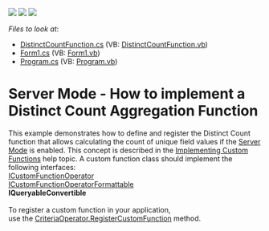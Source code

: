 <!-- default badges list -->
![](https://img.shields.io/endpoint?url=https://codecentral.devexpress.com/api/v1/VersionRange/128582772/22.1.3%2B)
[![](https://img.shields.io/badge/Open_in_DevExpress_Support_Center-FF7200?style=flat-square&logo=DevExpress&logoColor=white)](https://supportcenter.devexpress.com/ticket/details/T329175)
[![](https://img.shields.io/badge/📖_How_to_use_DevExpress_Examples-e9f6fc?style=flat-square)](https://docs.devexpress.com/GeneralInformation/403183)
<!-- default badges end -->
<!-- default file list -->
*Files to look at*:

* [DistinctCountFunction.cs](./CS/CustomFunction_DistinctCount/DistinctCountFunction.cs) (VB: [DistinctCountFunction.vb](./VB/CustomFunction_DistinctCount/DistinctCountFunction.vb))
* [Form1.cs](./CS/CustomFunction_DistinctCount/Form1.cs) (VB: [Form1.vb](./VB/CustomFunction_DistinctCount/Form1.vb))
* [Program.cs](./CS/CustomFunction_DistinctCount/Program.cs) (VB: [Program.vb](./VB/CustomFunction_DistinctCount/Program.vb))
<!-- default file list end -->
# Server Mode - How to implement a Distinct Count Aggregation Function


<p>This example demonstrates how to define and register the Distinct Count function that allows calculating the count of unique field values if the <a href="https://documentation.devexpress.com/WindowsForms/CustomDocument17856.aspx">Server Mode</a> is enabled. This concept is described in the <a href="https://documentation.devexpress.com/windowsforms/CustomDocument9947.aspx">Implementing Custom Functions</a> help topic. A custom function class should implement the following interfaces:<br><a href="https://documentation.devexpress.com/CoreLibraries/clsDevExpressDataFilteringICustomFunctionOperatortopic.aspx">ICustomFunctionOperator</a> <br><a href="https://documentation.devexpress.com/CoreLibraries/clsDevExpressDataFilteringICustomFunctionOperatorFormattabletopic.aspx">ICustomFunctionOperatorFormattable</a> <br><strong>IQueryableConvertible</strong><br><br>To register a custom function in your application, use the <a href="https://documentation.devexpress.com/CoreLibraries/DevExpressDataFilteringCriteriaOperator_RegisterCustomFunctiontopic.aspx">CriteriaOperator.RegisterCustomFunction</a> method.</p>

<br/>


